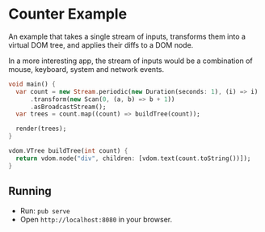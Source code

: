 # Counter Example

An example that takes a single stream of inputs, transforms them into a virtual DOM tree, and applies their diffs to a DOM node.

In a more interesting app, the stream of inputs would be a combination of mouse, keyboard, system and network events.

```dart
void main() {
  var count = new Stream.periodic(new Duration(seconds: 1), (i) => i)
      .transform(new Scan(0, (a, b) => b + 1))
      .asBroadcastStream();
  var trees = count.map((count) => buildTree(count));

  render(trees);
}

vdom.VTree buildTree(int count) {
  return vdom.node("div", children: [vdom.text(count.toString())]);
}
```

## Running

* Run: `pub serve`
* Open `http://localhost:8080` in your browser.

